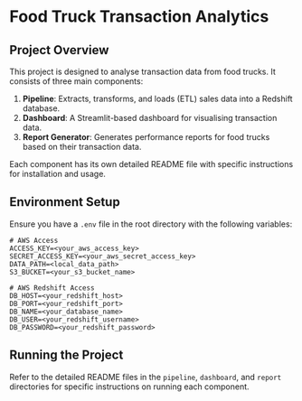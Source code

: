 # Food Truck Transaction Analytics

## Project Overview

This project is designed to analyse transaction data from food trucks. It consists of three main components:

1. **Pipeline**: Extracts, transforms, and loads (ETL) sales data into a Redshift database.
2. **Dashboard**: A Streamlit-based dashboard for visualising transaction data.
3. **Report Generator**: Generates performance reports for food trucks based on their transaction data.

Each component has its own detailed README file with specific instructions for installation and usage.

## Environment Setup

Ensure you have a `.env` file in the root directory with the following variables:

```plaintext
# AWS Access
ACCESS_KEY=<your_aws_access_key>
SECRET_ACCESS_KEY=<your_aws_secret_access_key>
DATA_PATH=<local_data_path>
S3_BUCKET=<your_s3_bucket_name>

# AWS Redshift Access
DB_HOST=<your_redshift_host>
DB_PORT=<your_redshift_port>
DB_NAME=<your_database_name>
DB_USER=<your_redshift_username>
DB_PASSWORD=<your_redshift_password>
```

## Running the Project

Refer to the detailed README files in the `pipeline`, `dashboard`, and `report` directories for specific instructions on running each component.